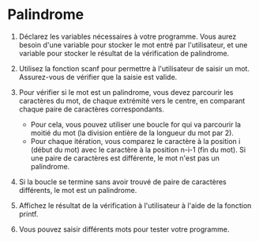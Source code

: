 # Palindrome


1. Déclarez les variables nécessaires à votre programme. Vous aurez besoin d'une variable pour stocker le mot entré par l'utilisateur, et une variable pour stocker le résultat de la vérification de palindrome.

2. Utilisez la fonction scanf pour permettre à l'utilisateur de saisir un mot. Assurez-vous de vérifier que la saisie est valide.

3. Pour vérifier si le mot est un palindrome, vous devez parcourir les caractères du mot, de chaque extrémité vers le centre, en comparant chaque paire de caractères correspondants. 
	- Pour cela, vous pouvez utiliser une boucle for qui va parcourir la moitié du mot (la division entière de la longueur du mot par 2). 
	- Pour chaque itération, vous comparez le caractère à la position i (début du mot) avec le caractère à la position n-i-1 (fin du mot). Si une paire de caractères est différente, le mot n'est pas un palindrome.

4. Si la boucle se termine sans avoir trouvé de paire de caractères différents, le mot est un palindrome.

5. Affichez le résultat de la vérification à l'utilisateur à l'aide de la fonction printf.

6. Vous pouvez saisir différents mots pour tester votre programme.